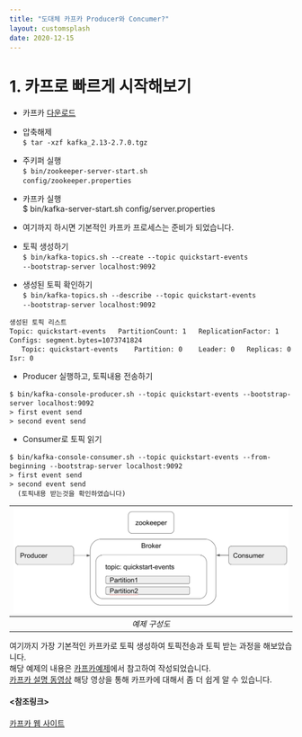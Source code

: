 ```yaml
---
title: "도대체 카프카 Producer와 Concumer?"
layout: customsplash
date: 2020-12-15
---
```


# 1.  카프로 빠르게 시작해보기
 - 카프카 [다운로드](https://www.apache.org/dyn/closer.cgi?path=/kafka/2.7.0/kafka_2.13-2.7.0.tgz)  
 - 압축해제  
<code>$ tar -xzf kafka_2.13-2.7.0.tgz</code>  
 - 주키퍼 실행   
<code>$ bin/zookeeper-server-start.sh config/zookeeper.properties</code>
 - 카프카 실행  
<code></code>$ bin/kafka-server-start.sh config/server.properties
 
 
 - 여기까지 하시면 기본적인 카프카 프로세스는 준비가 되었습니다.
 
- 토픽 생성하기  
<code>$ bin/kafka-topics.sh --create --topic quickstart-events --bootstrap-server localhost:9092</code>
- 생성된 토픽 확인하기  
<code>$ bin/kafka-topics.sh --describe --topic quickstart-events --bootstrap-server localhost:9092</code>
 ```
 생성된 토픽 리스트 
 Topic: quickstart-events	PartitionCount: 1	ReplicationFactor: 1	Configs: segment.bytes=1073741824  
	Topic: quickstart-events	Partition: 0	Leader: 0	Replicas: 0	Isr: 0
 ```

 - Producer 실행하고, 토픽내용 전송하기
```
$ bin/kafka-console-producer.sh --topic quickstart-events --bootstrap-server localhost:9092  
> first event send
> second event send  
```

- Consumer로 토픽 읽기
 ````
 $ bin/kafka-console-consumer.sh --topic quickstart-events --from-beginning --bootstrap-server localhost:9092  
 > first event send
 > second event send
   (토픽내용 받는것을 확인하였습니다)
 ````

| ![이해하기 위한 그림](/assets/img/kafka-basic.png)|
|:--:|
| *예제 구성도* |

여기까지 가장 기본적인 카프카로 토픽 생성하여 토픽전송과 토픽 받는 과정을 해보았습니다.  
해당 예제의 내용은 [카프카예제](https://kafka.apache.org/quickstart#quickstart_createtopic)에서 참고하여 작성되었습니다.  
[카프카 설명 동영상](https://www.youtube.com/watch?v=FKgi3n-FyNU&feature=emb_title) 해당 영상을 통해 카프카에 대해서 좀 더 쉽게 알 수 있습니다.


#### <참조링크>


[카프카 웹 사이트](https://kafka.apache.org/quickstart#quickstart_createtopic)


